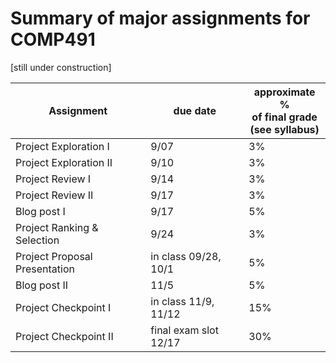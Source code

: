 # Summary of major assignments for COMP491

[still under construction]

| Assignment                  | due date     | approximate %<br>of final grade<br>(see syllabus)
| --------------------------- | ------------ | -----------------
| Project Exploration I       | 9/07         | 3%
| Project Exploration II      | 9/10         | 3%
| Project Review I            | 9/14         | 3%
| Project Review II           | 9/17         | 3%
| Blog post I                 | 9/17         | 5%
| Project Ranking & Selection | 9/24         | 3%
| Project Proposal Presentation | in class 09/28, 10/1 | 5%
| Blog post II                | 11/5         | 5%
| Project Checkpoint I        | in class 11/9, 11/12 | 15%
| Project Checkpoint II       | final exam slot 12/17 | 30%
